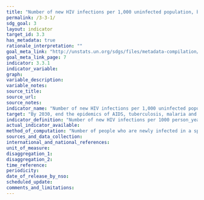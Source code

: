 ```yaml
---
title: "Number of new HIV infections per 1,000 uninfected population, by sex, age and key populations"
permalink: /3-3-1/
sdg_goal: 3
layout: indicator
target_id: 3.3
has_metadata: true
rationale_interpretation: ""
goal_meta_link: "http://unstats.un.org/sdgs/files/metadata-compilation/Metadata-Goal-3.pdf"
goal_meta_link_page: 7
indicator: 3.3.1
indicator_variable: 
graph: 
variable_description: 
variable_notes: 
source_title: 
source_url: 
source_notes: 
indicator_name: "Number of new HIV infections per 1,000 uninfected population, by sex, age and key populations"
target: "By 2030, end the epidemics of AIDS, tuberculosis, malaria and neglected tropical diseases and combat hepatitis, water-borne diseases and other communicable diseases."
indicator_definition: "Number of new HIV infections per 1000 person_years among the uninfected population. The incidence rate is the number of new cases per population at risk in a given time period."
actual_indicator_available: 
method_of_computation: "Number of people who are newly infected in a specific time period x 1000 / Total uninfected person_years of exposure \nMethod of measurement \nLongitudinal data on individuals are the best source of data but are rarely available for large populations. Special diagnostic tests in surveys or from health facilities can be used to obtain data on HIV incidence. \nHIV incidence can also be modelled using the Spectrum software. \nMethod of estimation \nModelling is currently used to estimate new infections and incidence. Prevalence data inform these models."
sources_and_data_collection: 
international_and_national_references: 
unit_of_measure: 
disaggregation_1: 
disaggregation_2: 
time_reference: 
periodicity: 
date_of_release_by_nso: 
scheduled_update: 
comments_and_limitations: 
---
```


